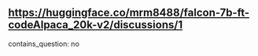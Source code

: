 ## https://huggingface.co/mrm8488/falcon-7b-ft-codeAlpaca_20k-v2/discussions/1

contains_question: no